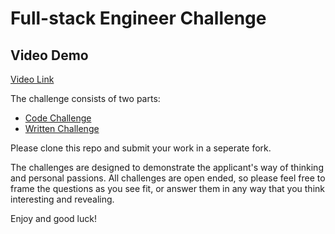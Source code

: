 # Full-stack Engineer Challenge

## Video Demo

[Video Link](https://www.youtube.com/watch?v=v-szzhi4O9M)

The challenge consists of two parts:
* [Code Challenge](./CodeChallenge.md)
* [Written Challenge](./WrittenChallenge.md)

Please clone this repo and submit your work in a seperate fork.

The challenges are designed to demonstrate the applicant's way of thinking and personal passions. All challenges are open ended, so please feel free to frame the questions as you see fit, or answer them in any way that you think interesting and revealing.

Enjoy and good luck!
